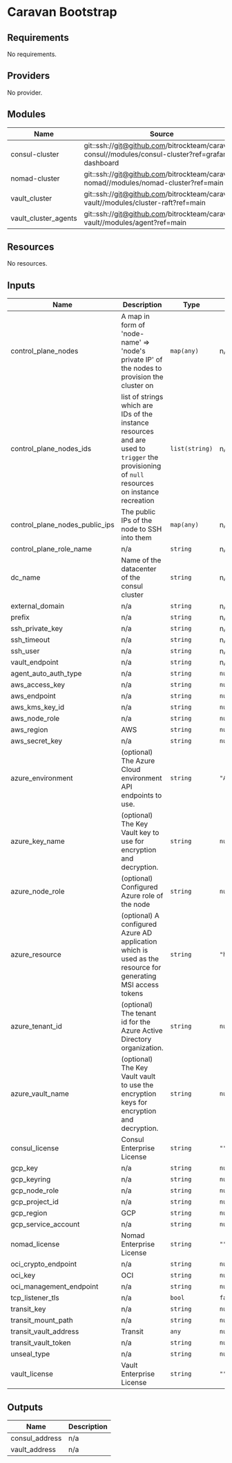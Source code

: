 # Caravan Bootstrap

<!-- BEGINNING OF PRE-COMMIT-TERRAFORM DOCS HOOK -->
## Requirements

No requirements.

## Providers

No provider.

## Modules

| Name | Source | Version |
|------|--------|---------|
| consul-cluster | git::ssh://git@github.com/bitrockteam/caravan-consul//modules/consul-cluster?ref=grafana-dashboard |  |
| nomad-cluster | git::ssh://git@github.com/bitrockteam/caravan-nomad//modules/nomad-cluster?ref=main |  |
| vault_cluster | git::ssh://git@github.com/bitrockteam/caravan-vault//modules/cluster-raft?ref=main |  |
| vault_cluster_agents | git::ssh://git@github.com/bitrockteam/caravan-vault//modules/agent?ref=main |  |

## Resources

No resources.

## Inputs

| Name | Description | Type | Default | Required |
|------|-------------|------|---------|:--------:|
| control\_plane\_nodes | A map in form of 'node-name' => 'node's private IP' of the nodes to provision the cluster on | `map(any)` | n/a | yes |
| control\_plane\_nodes\_ids | list of strings which are IDs of the instance resources and are used to `trigger` the provisioning of `null` resources on instance recreation | `list(string)` | n/a | yes |
| control\_plane\_nodes\_public\_ips | The public IPs of the node to SSH into them | `map(any)` | n/a | yes |
| control\_plane\_role\_name | n/a | `string` | n/a | yes |
| dc\_name | Name of the datacenter of the consul cluster | `string` | n/a | yes |
| external\_domain | n/a | `string` | n/a | yes |
| prefix | n/a | `string` | n/a | yes |
| ssh\_private\_key | n/a | `string` | n/a | yes |
| ssh\_timeout | n/a | `string` | n/a | yes |
| ssh\_user | n/a | `string` | n/a | yes |
| vault\_endpoint | n/a | `string` | n/a | yes |
| agent\_auto\_auth\_type | n/a | `string` | `null` | no |
| aws\_access\_key | n/a | `string` | `null` | no |
| aws\_endpoint | n/a | `string` | `null` | no |
| aws\_kms\_key\_id | n/a | `string` | `null` | no |
| aws\_node\_role | n/a | `string` | `null` | no |
| aws\_region | AWS | `string` | `null` | no |
| aws\_secret\_key | n/a | `string` | `null` | no |
| azure\_environment | (optional) The Azure Cloud environment API endpoints to use. | `string` | `"AZUREPUBLICCLOUD"` | no |
| azure\_key\_name | (optional) The Key Vault key to use for encryption and decryption. | `string` | `null` | no |
| azure\_node\_role | (optional) Configured Azure role of the node | `string` | `null` | no |
| azure\_resource | (optional) A configured Azure AD application which is used as the resource for generating MSI access tokens | `string` | `"https://management.azure.com/"` | no |
| azure\_tenant\_id | (optional) The tenant id for the Azure Active Directory organization. | `string` | `null` | no |
| azure\_vault\_name | (optional) The Key Vault vault to use the encryption keys for encryption and decryption. | `string` | `null` | no |
| consul\_license | Consul Enterprise License | `string` | `""` | no |
| gcp\_key | n/a | `string` | `null` | no |
| gcp\_keyring | n/a | `string` | `null` | no |
| gcp\_node\_role | n/a | `string` | `null` | no |
| gcp\_project\_id | n/a | `string` | `null` | no |
| gcp\_region | GCP | `string` | `null` | no |
| gcp\_service\_account | n/a | `string` | `null` | no |
| nomad\_license | Nomad Enterprise License | `string` | `""` | no |
| oci\_crypto\_endpoint | n/a | `string` | `null` | no |
| oci\_key | OCI | `string` | `null` | no |
| oci\_management\_endpoint | n/a | `string` | `null` | no |
| tcp\_listener\_tls | n/a | `bool` | `false` | no |
| transit\_key | n/a | `string` | `null` | no |
| transit\_mount\_path | n/a | `string` | `null` | no |
| transit\_vault\_address | Transit | `any` | `null` | no |
| transit\_vault\_token | n/a | `string` | `null` | no |
| unseal\_type | n/a | `string` | `null` | no |
| vault\_license | Vault Enterprise License | `string` | `""` | no |

## Outputs

| Name | Description |
|------|-------------|
| consul\_address | n/a |
| vault\_address | n/a |
<!-- END OF PRE-COMMIT-TERRAFORM DOCS HOOK -->
